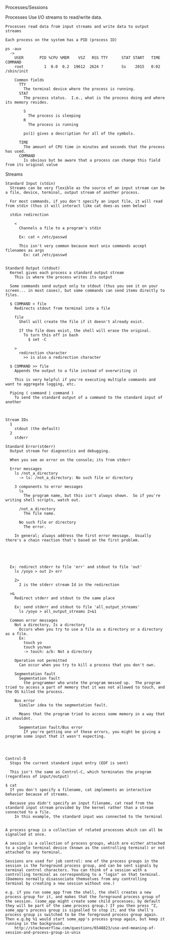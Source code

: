 Processes/Sessions
  
  Processes
    Use I/O streams to read/write data.

    Processes read data from input streams and write data to output streams

    Each process on the system has a PID (process ID)

    ps -aux
      -> 
        USER       PID %CPU %MEM    VSZ   RSS TTY      STAT START   TIME COMMAND
        root         1  0.0  0.2  19612  2624 ?        Ss    2015   0:02 /sbin/init

        Common fields
          TTY
            The terminal device where the process is running.
          STAT
            The process status.  I.e., what is the process doing and where its memory resides.

            S
              The process is sleeping
            R
              The process is running

            ps(1) gives a description for all of the symbols.

          TIME
            The amount of CPU time in minutes and seconds that the process has used.
          COMMAND
            Is obvious but be aware that a process can change this field from its original value
          




  Streams

    Standard Input (stdin)
      Streams can be very flexible as the source of an input stream can be a file, device, terminal, output stream of another process.

      For most commands, if you don't specify an input file, it will read from stdin (thus it will interact like cat does-as seen below)

      stdin redirection

        <
          Channels a file to a program's stdin

          Ex: cat < /etc/passwd

          This isn't very common because most unix commands accept filenames as args
            Ex: cat /etc/passwd


    Standard Output (stdout)
      Kernel gives each process a standard output stream
        This is where the process writes its output

      Some commands send output only to stdout (thus you see it on your screen... in most cases), but some commands can send items directly to files.

      $ COMMAND > file
        Redirects stdout from terminal into a file

        file
          Shell will create the file if it doesn't already exist.

          If the file does exist, the shell will erase the original.
            To turn this off in bash
              $ set -C
        
        >
          redirection character
            >> is also a redirection character

      $ COMMAND >> file
        Appends the output to a file instead of overwriting it

        This is very helpful if you're executing multiple commands and want to aggregate logging, etc.

      Piping ( command | command )
        To send the standard output of a command to the standard input of another        

        

    Stream IDs
      1
        stdout (the default)
      2
        stderr

    Standard Error(stderr)
      Output stream for diagnostics and debugging.

      When you see an error on the console; its from stderr

      Error messages
        ls /not_a_directory
          -> ls: /not_a_directory: No such file or directory

        3 components to error messages
          ls
            The program name, but this isn't always shown.  So if you're writing shell scripts, watch out.

          /not_a_directory
            The file name.

          No such file or directory
            The error.

        In general; always address the first error message.  Usually there's a chain reaction that's based on the first problem.





      Ex: redirect stderr to file 'err' and stdout to file 'out'
        ls /yoyo > out 2> err

        2>
          2 is the stderr stream Id in the redirection

      >&
        Redirect stderr and stdout to the same place

        Ex: send stderr and stdout to file 'all_output_streams'
          ls /yoyo > all_output_streams 2>&1

      Common error messages
        Not a directory, Is a directory
          Occurs when you try to use a file as a directory or a directory as a file.
          Ex:
            touch yo
            touch yo/man
            -> touch: a/b: Not a directory

        Operation not permitted
          Can occur when you try to kill a process that you don't own.

        Segmentation fault
          Segmentation fault
            the programmer who wrote the program messed up.  The program tried to access a part of memory that it was not allowed to touch, and the OS killed the process.

        Bus error
          Similar idea to the segmentation fault.  

          Means that the program tried to access some memory in a way that it shouldnt.

          Segmentation fault/Bus error
            If you're getting one of these errors, you might be giving a program some input that it wasn't expecting.




    Control-D
      Stops the current standard input entry (EOF is sent)

      This isn't the same as Control-C, which terminates the program (regardless of input/output)

    $ cat
      If you don't specify a filename, cat implements an interactive behavior because of streams.

      Because you didn't specify an input filename, cat read from the standard input stream provided by the kernel rather than a stream connected to a file.
        In this example, the standard input was connected to the terminal


	A process group is a collection of related processes which can all be signalled at once.

	A session is a collection of process groups, which are either attached to a single terminal device (known as the controlling terminal) or not attached to any terminal.

	Sessions are used for job control: one of the process groups in the session is the foreground process group, and can be sent signals by terminal control characters. You can think of a session with a controlling terminal as corresponding to a "login" on that terminal. (Daemons normally disassociate themselves from any controlling terminal by creating a new session without one.)

	e.g. if you run some_app from the shell, the shell creates a new process group for it, and makes that the foreground process group of the session. (some_app might create some child processes; by default they will be part of the same process group.) If you then press ^Z, some_app's process group is signalled to stop it; and the shell's process group is switched to be the foreground process group again. Then e.g.bg %1 would start some_app's process group again, but keep it running in the background.
		http://stackoverflow.com/questions/6548823/use-and-meaning-of-session-and-process-group-in-unix

